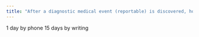 ```yaml
---
title: "After a diagnostic medical event (reportable) is discovered, how long do you have to notify the NRC by phone and by writing?"
---
```

1 day by phone
15 days by writing

